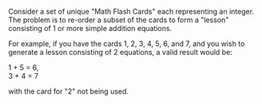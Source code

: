 Consider a set of unique "Math Flash Cards" each representing an integer.
The problem is to re-order a subset of the cards to form a "lesson" consisting of 1 or more simple addition equations.

For example, if you have the cards 1, 2, 3, 4, 5, 6, and 7, and you wish to generate a lesson consisting of 2 equations, a valid result would be:

1 + 5 = 6,  
3 + 4 = 7

with the card for "2" not being used.
